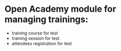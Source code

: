 Open Academy module for managing trainings:
=====================================
- training course for test
- training session for test
- attendees registration for test
